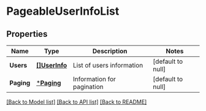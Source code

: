 # PageableUserInfoList

## Properties
Name | Type | Description | Notes
------------ | ------------- | ------------- | -------------
**Users** | [**[]UserInfo**](UserInfo.md) | List of users information | [default to null]
**Paging** | [***Paging**](Paging.md) | Information for pagination | [default to null]

[[Back to Model list]](../README.md#documentation-for-models) [[Back to API list]](../README.md#documentation-for-api-endpoints) [[Back to README]](../README.md)


